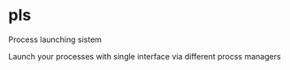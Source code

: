 # pls
Process launching sistem

Launch your processes with single interface via different procss managers
